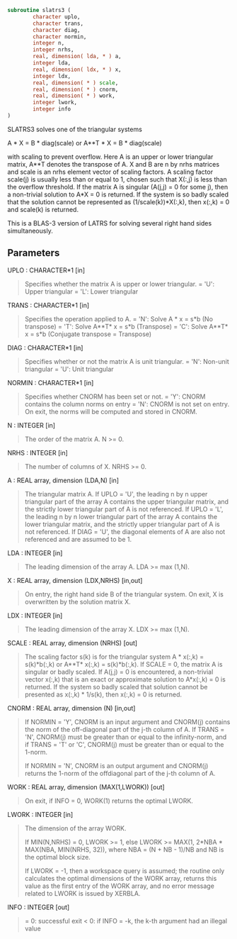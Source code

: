 ```fortran
subroutine slatrs3 (
        character uplo,
        character trans,
        character diag,
        character normin,
        integer n,
        integer nrhs,
        real, dimension( lda, * ) a,
        integer lda,
        real, dimension( ldx, * ) x,
        integer ldx,
        real, dimension( * ) scale,
        real, dimension( * ) cnorm,
        real, dimension( * ) work,
        integer lwork,
        integer info
)
```

SLATRS3 solves one of the triangular systems

A \* X = B \* diag(scale)  or  A\*\*T \* X = B \* diag(scale)

with scaling to prevent overflow.  Here A is an upper or lower
triangular matrix, A\*\*T denotes the transpose of A. X and B are
n by nrhs matrices and scale is an nrhs element vector of scaling
factors. A scaling factor scale(j) is usually less than or equal
to 1, chosen such that X(:,j) is less than the overflow threshold.
If the matrix A is singular (A(j,j) = 0 for some j), then
a non-trivial solution to A\*X = 0 is returned. If the system is
so badly scaled that the solution cannot be represented as
(1/scale(k))\*X(:,k), then x(:,k) = 0 and scale(k) is returned.

This is a BLAS-3 version of LATRS for solving several right
hand sides simultaneously.

## Parameters
UPLO : CHARACTER\*1 [in]
> Specifies whether the matrix A is upper or lower triangular.
> = 'U':  Upper triangular
> = 'L':  Lower triangular

TRANS : CHARACTER\*1 [in]
> Specifies the operation applied to A.
> = 'N':  Solve A \* x = s\*b  (No transpose)
> = 'T':  Solve A\*\*T\* x = s\*b  (Transpose)
> = 'C':  Solve A\*\*T\* x = s\*b  (Conjugate transpose = Transpose)

DIAG : CHARACTER\*1 [in]
> Specifies whether or not the matrix A is unit triangular.
> = 'N':  Non-unit triangular
> = 'U':  Unit triangular

NORMIN : CHARACTER\*1 [in]
> Specifies whether CNORM has been set or not.
> = 'Y':  CNORM contains the column norms on entry
> = 'N':  CNORM is not set on entry.  On exit, the norms will
> be computed and stored in CNORM.

N : INTEGER [in]
> The order of the matrix A.  N >= 0.

NRHS : INTEGER [in]
> The number of columns of X.  NRHS >= 0.

A : REAL array, dimension (LDA,N) [in]
> The triangular matrix A.  If UPLO = 'U', the leading n by n
> upper triangular part of the array A contains the upper
> triangular matrix, and the strictly lower triangular part of
> A is not referenced.  If UPLO = 'L', the leading n by n lower
> triangular part of the array A contains the lower triangular
> matrix, and the strictly upper triangular part of A is not
> referenced.  If DIAG = 'U', the diagonal elements of A are
> also not referenced and are assumed to be 1.

LDA : INTEGER [in]
> The leading dimension of the array A.  LDA >= max (1,N).

X : REAL array, dimension (LDX,NRHS) [in,out]
> On entry, the right hand side B of the triangular system.
> On exit, X is overwritten by the solution matrix X.

LDX : INTEGER [in]
> The leading dimension of the array X.  LDX >= max (1,N).

SCALE : REAL array, dimension (NRHS) [out]
> The scaling factor s(k) is for the triangular system
> A \* x(:,k) = s(k)\*b(:,k)  or  A\*\*T\* x(:,k) = s(k)\*b(:,k).
> If SCALE = 0, the matrix A is singular or badly scaled.
> If A(j,j) = 0 is encountered, a non-trivial vector x(:,k)
> that is an exact or approximate solution to A\*x(:,k) = 0
> is returned. If the system so badly scaled that solution
> cannot be presented as x(:,k) \* 1/s(k), then x(:,k) = 0
> is returned.

CNORM : REAL array, dimension (N) [in,out]
> 
> If NORMIN = 'Y', CNORM is an input argument and CNORM(j)
> contains the norm of the off-diagonal part of the j-th column
> of A.  If TRANS = 'N', CNORM(j) must be greater than or equal
> to the infinity-norm, and if TRANS = 'T' or 'C', CNORM(j)
> must be greater than or equal to the 1-norm.
> 
> If NORMIN = 'N', CNORM is an output argument and CNORM(j)
> returns the 1-norm of the offdiagonal part of the j-th column
> of A.

WORK : REAL array, dimension (MAX(1,LWORK)) [out]
> On exit, if INFO = 0, WORK(1) returns the optimal LWORK.

LWORK : INTEGER [in]
> The dimension of the array WORK.
> 
> If MIN(N,NRHS) = 0, LWORK >= 1, else
> LWORK >= MAX(1, 2\*NBA \* MAX(NBA, MIN(NRHS, 32)), where
> NBA = (N + NB - 1)/NB and NB is the optimal block size.
> 
> If LWORK = -1, then a workspace query is assumed; the routine
> only calculates the optimal dimensions of the WORK array, returns
> this value as the first entry of the WORK array, and no error
> message related to LWORK is issued by XERBLA.

INFO : INTEGER [out]
> = 0:  successful exit
> < 0:  if INFO = -k, the k-th argument had an illegal value
